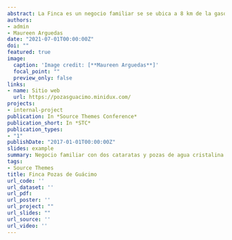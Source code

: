 ```yaml
---
abstract: La Finca es un negocio familiar se se ubica a 8 km de la gasolinera de Suerres, Jiménez. El stio tiene dos        cataratas y varias pozas de agua cristalinas rodeadas de bosques. Para llegar se requiere un vehículo 4 x 4, aunque también al sitio se puede llegar caminando o en bicicleta. En la finca, los dueños le reciben con una gran sonrisa y además ofrecen servicio de soda, baños y parqueo. 
authors:
- admin
- Maureen Arguedas
date: "2021-07-01T00:00:00Z"
doi: ""
featured: true
image:
  caption: 'Image credit: [**Maureen Arguedas**]'
  focal_point: ""
  preview_only: false
links:
- name: Sitio web
  url: https://pozasguacimo.minidux.com/
projects:
- internal-project
publication: In *Source Themes Conference*
publication_short: In *STC*
publication_types:
- "1"
publishDate: "2017-01-01T00:00:00Z"
slides: example
summary: Negocio familiar con dos cataratas y pozas de agua cristalina. Situada a 8 km de la gasolinera de Suerres.
tags:
- Source Themes
title: Finca Pozas de Guácimo 
url_code: ''
url_dataset: ''
url_pdf: 
url_poster: ''
url_project: ""
url_slides: ""
url_source: ''
url_video: ''
---
```


